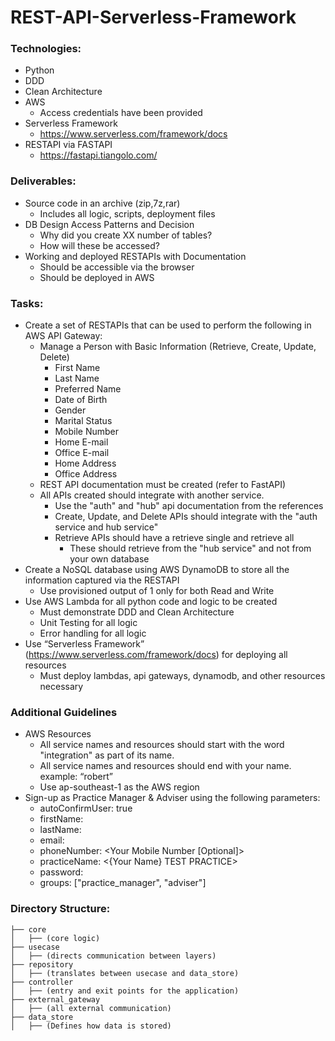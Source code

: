 # REST-API-Serverless-Framework

###  Technologies:
 - Python
 - DDD
 - Clean Architecture
 - AWS
   - Access credentials have been provided
 - Serverless Framework
   - https://www.serverless.com/framework/docs
 - RESTAPI via FASTAPI
   - https://fastapi.tiangolo.com/
 
### Deliverables:
 - Source code in an archive (zip,7z,rar)
   - Includes all logic, scripts, deployment files
 - DB Design Access Patterns and Decision
   - Why did you create XX number of tables?
   - How will these be accessed?
 - Working and deployed RESTAPIs with Documentation
   - Should be accessible via the browser
   - Should be deployed in AWS

### Tasks:
 - Create a set of RESTAPIs that can be used to perform the following in AWS API Gateway:
   - Manage a Person with Basic Information (Retrieve, Create, Update, Delete)
     - First Name
     - Last Name
     - Preferred Name
     - Date of Birth
     - Gender
     - Marital Status
     - Mobile Number
     - Home E-mail
     - Office E-mail
     - Home Address
     - Office Address
   - REST API documentation must be created (refer to FastAPI)
   - All APIs created should integrate with another service.
     - Use the "auth" and "hub" api documentation from the references
     - Create, Update, and Delete APIs should integrate with the "auth service and hub service"
     - Retrieve APIs should have a retrieve single and retrieve all
       - These should retrieve from the "hub service" and not from your own database
 - Create a NoSQL database using AWS DynamoDB to store all the information
   captured via the RESTAPI
   - Use provisioned output of 1 only for both Read and Write
 - Use AWS Lambda for all python code and logic to be created
   - Must demonstrate DDD and Clean Architecture
   - Unit Testing for all logic
   - Error handling for all logic
 - Use “Serverless Framework” (https://www.serverless.com/framework/docs) for deploying all resources
   - Must deploy lambdas, api gateways, dynamodb, and other resources necessary

### Additional Guidelines
 - AWS Resources
   - All service names and resources should start with the word "integration" as part of its name.
   - All service names and resources should end with your name. example: “robert”
   - Use ap-southeast-1 as the AWS region
 - Sign-up as Practice Manager & Adviser using the following parameters:
   - autoConfirmUser: true
   - firstName: <Your First Name>
   - lastName: <Your Last Name>
   - email: <Your Email>
   - phoneNumber: <Your Mobile Number [Optional]>
   - practiceName: <{Your Name} TEST PRACTICE>
   - password: <Password>
   - groups: ["practice_manager", "adviser"]
   
### Directory Structure:
```tree
├── core
│   ├── (core logic)
├── usecase
│   ├── (directs communication between layers)
├── repository
│   ├── (translates between usecase and data_store)
├── controller
│   ├── (entry and exit points for the application)
├── external_gateway
│   ├── (all external communication)
├── data_store
│   ├── (Defines how data is stored)
```
